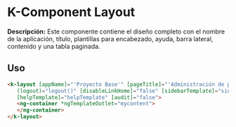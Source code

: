 # K-Component Layout

**Descripción:**
Este componente contiene el diseño completo con el nombre de la aplicación, título, plantillas para encabezado, ayuda, barra lateral, contenido y una tabla paginada.

## Uso

```html
<k-layout [appName]="'Proyecto Base'" [pageTitle]="'Administración de personas.'" [headerTemplate]="headerTemplate"
   (logout)="logout()" [disableLinkHome]="false" [sidebarTemplate]="sidebarTemplate" [disableLoading]="false"
   [helpTemplate]="helpTemplate" [audit]="false">
   <ng-container *ngTemplateOutlet="mycontent">
   </ng-container>
</k-layout>
